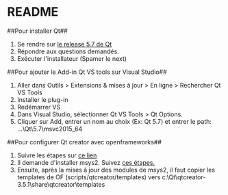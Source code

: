 # README #

##Pour installer Qt##

1. Se rendre sur [le release 5.7 de Qt](https://www.qt.io/qt5-7/)
2. Répondre aux questions demandés.
3. Exécuter l'installateur (Spamer le next)

##Pour ajouter le Add-in Qt VS tools sur Visual Studio##

1. Aller dans Outils > Extensions & mises à jour > En ligne > Rechercher Qt VS Tools
2. Installer le plug-in
3. Redémarrer VS
4. Dans Visual Studio, sélectionner Qt VS Tools > Qt Options. 
5. Cliquer sur Add, entrer un nom au choix (Ex: Qt 5.7) et entrer le path: ...\Qt\5.7\msvc2015_64

##Pour configurer Qt creator avec openframeworks##

1. Suivre les étapes sur [ce lien](http://openframeworks.cc/setup/qtcreator/) 
2. Il demande d'installer msys2. Suivez [ces étapes.](http://openframeworks.cc/setup/msys2/)
3. Ensuite, après la mises à jour des modules de msys2, il faut copier les templates de OF (scripts/qtcreator/templates) vers c:\Qt\qtcreator-3.5.1\share\qtcreator\templates